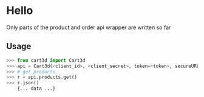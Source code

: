 # Hello
Only parts of the product and order api wrapper are written so far

## Usage
```python
>>> from cart3d import Cart3d
>>> api = Cart3d(<client_id>, <client_secret>, token=<token>, secureURL=<secureURL>)
>>> # get products
>>> r = api.products.get()
>>> r.json()
    {... data ...}
```